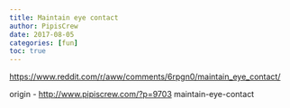 ```yaml
---
title: Maintain eye contact
author: PipisCrew
date: 2017-08-05
categories: [fun]
toc: true
---
```


https://www.reddit.com/r/aww/comments/6rpgn0/maintain_eye_contact/

origin - http://www.pipiscrew.com/?p=9703 maintain-eye-contact
